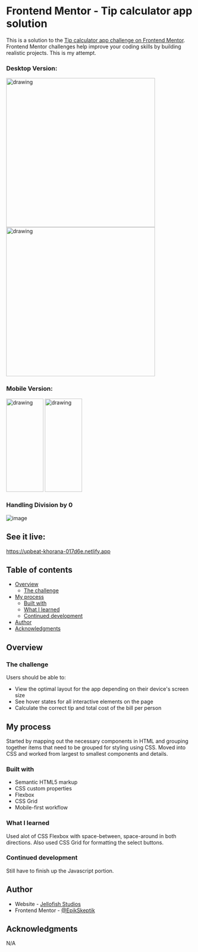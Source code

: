 # Frontend Mentor - Tip calculator app solution

This is a solution to the [Tip calculator app challenge on Frontend Mentor](https://www.frontendmentor.io/challenges/tip-calculator-app-ugJNGbJUX). Frontend Mentor challenges help improve your coding skills by building realistic projects. This is my attempt.

### Desktop Version:
<img src="https://user-images.githubusercontent.com/87247587/128165086-05a25e3b-3b89-4d20-89d6-1aad260e0aaa.png" alt="drawing" width="400"/>
<img src="https://user-images.githubusercontent.com/87247587/128165491-ad07295c-6322-4b99-b266-52531365a24b.png" alt="drawing" width="400"/>


### Mobile Version:
<img src="https://user-images.githubusercontent.com/87247587/128165307-8a0df9ab-c6c8-41fb-bfbb-c5484e9dd7bf.png" alt="drawing" height="250" width="100"/>
<img src="https://user-images.githubusercontent.com/87247587/128165373-6100d760-3dce-40a1-9ee6-917efa8ea2ad.png" alt="drawing" height="250" width="100"/>

### Handling Division by 0
![image](https://user-images.githubusercontent.com/87247587/128165618-33d8de90-6cc8-46ed-a76c-eb2be33c63b9.png)


## See it live:
https://upbeat-khorana-017d6e.netlify.app

## Table of contents

- [Overview](#overview)
  - [The challenge](#the-challenge)
- [My process](#my-process)
  - [Built with](#built-with)
  - [What I learned](#what-i-learned)
  - [Continued development](#continued-development)
- [Author](#author)
- [Acknowledgments](#acknowledgments)

## Overview

### The challenge

Users should be able to:

- View the optimal layout for the app depending on their device's screen size
- See hover states for all interactive elements on the page
- Calculate the correct tip and total cost of the bill per person


## My process
Started by mapping out the necessary components in HTML and grouping together items that need to be grouped for styling using CSS. Moved into CSS and worked from largest to smallest components and details. 

### Built with

- Semantic HTML5 markup
- CSS custom properties
- Flexbox
- CSS Grid
- Mobile-first workflow

### What I learned
Used alot of CSS Flexbox with space-between, space-around in both directions.
Also used CSS Grid for formatting the select buttons.


### Continued development

Still have to finish up the Javascript portion.


## Author

- Website - [Jellofish Studios](https://www.jellofishstudios.com)
- Frontend Mentor - [@EpikSkeptik](https://www.frontendmentor.io/profile/EpikSkeptik)


## Acknowledgments
N/A
